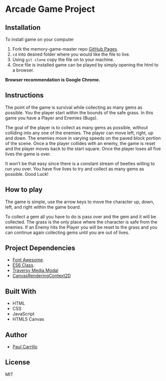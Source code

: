 # Arcade Game Project

## Installation

To install game on your computer

1. Fork the memory-game-master repo [GitHub Pages](https://help.github.com/articles/fork-a-repo/).
2. `cd` into desired folder where you would like the file to live.
3. Using `git clone` copy the file on to your machine.
4. Once file is installed game can be played by simply opening the html to a browser.

**Browser recommendation is Google Chrome.**


## Instructions
The point of the game is survival while collecting as many gems as possible. You the player start within the bounds of the safe grass. In this game you have a Player and Enemies (Bugs).

The goal of the player is to collect as many gems as possible, without colliding into any one of the enemies. The player can move left, right, up and down. The enemies move in varying speeds on the paved block portion of the scene. Once a the player collides with an enemy, the game is reset and the player moves back to the start square. Once the player loses all five lives the game is over.

It won't be that easy since there is a constant stream of beetles willing to run you over. You have five lives to try and collect as many gems as possible. Good Luck!


## How to play
The game is simple, use the arrow keys to move the character up, down, left, and right within the game board.

To collect a gem all you have to do is pass over and the gem and it will be collected. The grass is the only place where the character is safe from the enemies. If an Enemy hits the Player you will be reset to the grass and you can continue again collecting gems until you are out of lives.

## Project Dependencies

* [Font Awesome](https://fontawesome.com/).
* [ES6 Class](https://medium.com/beginners-guide-to-mobile-web-development/super-and-extends-in-javascript-es6-understanding-the-tough-parts-6120372d3420).
* [Traversy Media Modal](https://www.youtube.com/channel/UC29ju8bIPH5as8OGnQzwJyA)
* [CanvasRenderingContext2D](https://developer.mozilla.org/en-US/docs/Web/API/CanvasRenderingContext2D)


## Built With

* HTML
* CSS
* JavaScript
* HTML5 Canvas

## Author

* [Paul Carrillo](https://www.linkedin.com/in/paul-carrillo/)

## License

MIT
